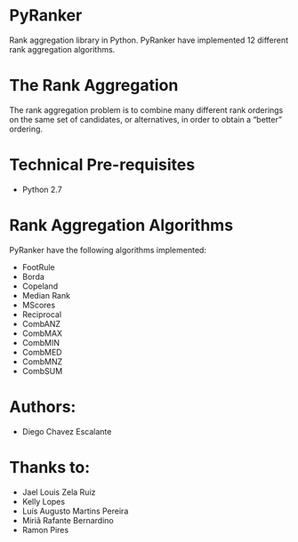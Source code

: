 # PyRanker
Rank aggregation library in Python. PyRanker have implemented 12 different rank aggregation algorithms.

# The Rank Aggregation
The rank aggregation problem is to combine many different rank orderings on the same set of candidates, or alternatives, in order to obtain a “better” ordering. 

# Technical Pre-requisites
- Python 2.7

# Rank Aggregation Algorithms
PyRanker have the following algorithms implemented:
- FootRule
- Borda
- Copeland
- Median Rank
- MScores
- Reciprocal
- CombANZ
- CombMAX
- CombMIN
- CombMED
- CombMNZ
- CombSUM

# Authors:
- Diego Chavez Escalante


# Thanks to:
- Jael Louis Zela Ruiz
- Kelly Lopes
- Luís Augusto Martins Pereira
- Miriã Rafante Bernardino
- Ramon Pires
